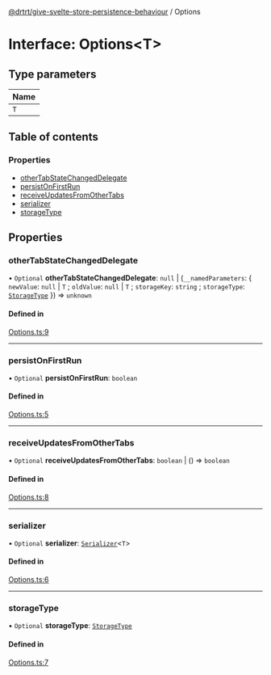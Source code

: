 [@drtrt/give-svelte-store-persistence-behaviour](../README.md) / Options

# Interface: Options\<T\>

## Type parameters

| Name |
| :------ |
| `T` |

## Table of contents

### Properties

- [otherTabStateChangedDelegate](Options.md#othertabstatechangeddelegate)
- [persistOnFirstRun](Options.md#persistonfirstrun)
- [receiveUpdatesFromOtherTabs](Options.md#receiveupdatesfromothertabs)
- [serializer](Options.md#serializer)
- [storageType](Options.md#storagetype)

## Properties

### otherTabStateChangedDelegate

• `Optional` **otherTabStateChangedDelegate**: ``null`` \| (`__namedParameters`: \{ `newValue`: ``null`` \| `T` ; `oldValue`: ``null`` \| `T` ; `storageKey`: `string` ; `storageType`: [`StorageType`](../enums/StorageType.md)  }) => `unknown`

#### Defined in

[Options.ts:9](https://github.com/drtrt-org/give-svelte-store-persistence-behaviour/blob/f131837/src/Options.ts#L9)

___

### persistOnFirstRun

• `Optional` **persistOnFirstRun**: `boolean`

#### Defined in

[Options.ts:5](https://github.com/drtrt-org/give-svelte-store-persistence-behaviour/blob/f131837/src/Options.ts#L5)

___

### receiveUpdatesFromOtherTabs

• `Optional` **receiveUpdatesFromOtherTabs**: `boolean` \| () => `boolean`

#### Defined in

[Options.ts:8](https://github.com/drtrt-org/give-svelte-store-persistence-behaviour/blob/f131837/src/Options.ts#L8)

___

### serializer

• `Optional` **serializer**: [`Serializer`](Serializer.md)\<`T`\>

#### Defined in

[Options.ts:6](https://github.com/drtrt-org/give-svelte-store-persistence-behaviour/blob/f131837/src/Options.ts#L6)

___

### storageType

• `Optional` **storageType**: [`StorageType`](../enums/StorageType.md)

#### Defined in

[Options.ts:7](https://github.com/drtrt-org/give-svelte-store-persistence-behaviour/blob/f131837/src/Options.ts#L7)
